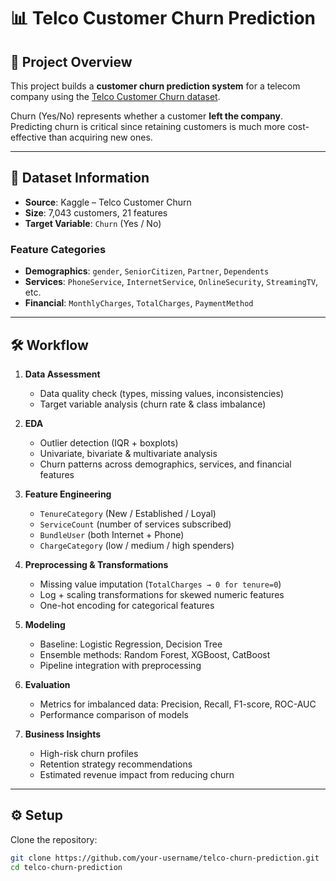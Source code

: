 # 📊 Telco Customer Churn Prediction

## 🔎 Project Overview
This project builds a **customer churn prediction system** for a telecom company using the [Telco Customer Churn dataset](https://www.kaggle.com/datasets/blastchar/telco-customer-churn).  

Churn (Yes/No) represents whether a customer **left the company**. Predicting churn is critical since retaining customers is much more cost-effective than acquiring new ones.  

---

## 📂 Dataset Information
- **Source**: Kaggle – Telco Customer Churn  
- **Size**: 7,043 customers, 21 features  
- **Target Variable**: `Churn` (Yes / No)  

### Feature Categories
- **Demographics**: `gender`, `SeniorCitizen`, `Partner`, `Dependents`  
- **Services**: `PhoneService`, `InternetService`, `OnlineSecurity`, `StreamingTV`, etc.  
- **Financial**: `MonthlyCharges`, `TotalCharges`, `PaymentMethod`  

---

## 🛠️ Workflow
1. **Data Assessment**
   - Data quality check (types, missing values, inconsistencies)
   - Target variable analysis (churn rate & class imbalance)

2. **EDA**
   - Outlier detection (IQR + boxplots)
   - Univariate, bivariate & multivariate analysis
   - Churn patterns across demographics, services, and financial features  

3. **Feature Engineering**
   - `TenureCategory` (New / Established / Loyal)  
   - `ServiceCount` (number of services subscribed)  
   - `BundleUser` (both Internet + Phone)  
   - `ChargeCategory` (low / medium / high spenders)  

4. **Preprocessing & Transformations**
   - Missing value imputation (`TotalCharges → 0 for tenure=0`)  
   - Log + scaling transformations for skewed numeric features  
   - One-hot encoding for categorical features  

5. **Modeling**
   - Baseline: Logistic Regression, Decision Tree  
   - Ensemble methods: Random Forest, XGBoost, CatBoost  
   - Pipeline integration with preprocessing  

6. **Evaluation**
   - Metrics for imbalanced data: Precision, Recall, F1-score, ROC-AUC  
   - Performance comparison of models  

7. **Business Insights**
   - High-risk churn profiles  
   - Retention strategy recommendations  
   - Estimated revenue impact from reducing churn  

---

## ⚙️ Setup
Clone the repository:
```bash
git clone https://github.com/your-username/telco-churn-prediction.git
cd telco-churn-prediction
